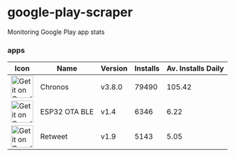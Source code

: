 
# google-play-scraper
 Monitoring Google Play app stats

### apps
| Icon | Name | Version | Installs | Av. Installs Daily | 
| -- | -- | -- | -- | -- | 
| <a href='https://play.google.com/store/apps/details?id=com.fbiego.chronos'><img alt='Get it on Google Play' height="50px" src='https://play-lh.googleusercontent.com/S7PNiRZFHA1dCFLiKfcc6vpAftizsik_KGgQgme7F1SHE18ch7RCgnYleoMNLz6pvQ'/></a> |  Chronos | v3.8.0 | 79490 | 105.42 | 
| <a href='https://play.google.com/store/apps/details?id=com.fbiego.esp32.ota'><img alt='Get it on Google Play' height="50px" src='https://play-lh.googleusercontent.com/mqcD-18qK-tHdncOCU3LdeR5TXm0fBYbvmF-z8AaObcOPUrkxDW0NgVYPWhfltiSEQ'/></a> |  ESP32 OTA BLE | v1.4 | 6346 | 6.22 | 
| <a href='https://play.google.com/store/apps/details?id=com.fbiego.tweet'><img alt='Get it on Google Play' height="50px" src='https://play-lh.googleusercontent.com/ppECgCvsLFHKhKRkIzW2GpNC4CVeT2jTGHHQJWs2e9YXy8lobRhuQYKHKJlKLgqkHU02'/></a> |  Retweet | v1.9 | 5143 | 5.05 | 
